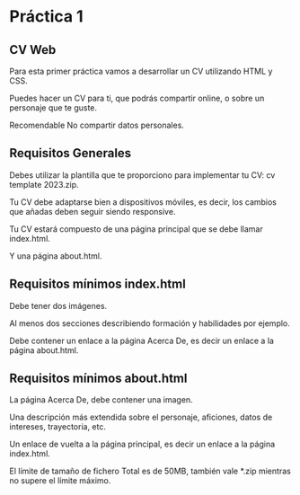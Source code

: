  # Práctica 1
## CV Web

Para esta primer práctica vamos a desarrollar un CV utilizando HTML y CSS.

Puedes hacer un CV para ti, que podrás compartir online, o sobre un personaje que te guste.

Recomendable No compartir datos personales.


## Requisitos Generales

Debes utilizar la plantilla que te proporciono para implementar tu CV: cv template 2023.zip.

Tu CV debe adaptarse bien a dispositivos móviles, es decir, los cambios que añadas deben seguir siendo responsive.

Tu CV estará compuesto de una página principal que se debe llamar index.html.

Y una página about.html.


## Requisitos mínimos index.html

Debe tener dos imágenes.

Al menos dos secciones describiendo formación y habilidades por ejemplo.

Debe contener un enlace a la página Acerca De, es decir un enlace a la página about.html.


## Requisitos mínimos about.html

La página Acerca De, debe contener una imagen.

Una descripción más extendida sobre el personaje, aficiones, datos de intereses, trayectoria, etc.

Un enlace de vuelta a la página principal, es decir un enlace a la página index.html.

El límite de tamaño de fichero Total es de 50MB, también vale *.zip mientras no supere el límite máximo.